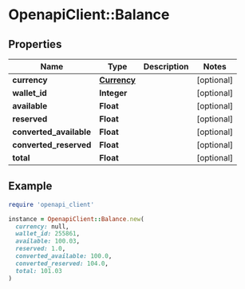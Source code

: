 # OpenapiClient::Balance

## Properties

| Name | Type | Description | Notes |
| ---- | ---- | ----------- | ----- |
| **currency** | [**Currency**](Currency.md) |  | [optional] |
| **wallet_id** | **Integer** |  | [optional] |
| **available** | **Float** |  | [optional] |
| **reserved** | **Float** |  | [optional] |
| **converted_available** | **Float** |  | [optional] |
| **converted_reserved** | **Float** |  | [optional] |
| **total** | **Float** |  | [optional] |

## Example

```ruby
require 'openapi_client'

instance = OpenapiClient::Balance.new(
  currency: null,
  wallet_id: 255861,
  available: 100.03,
  reserved: 1.0,
  converted_available: 100.0,
  converted_reserved: 104.0,
  total: 101.03
)
```

